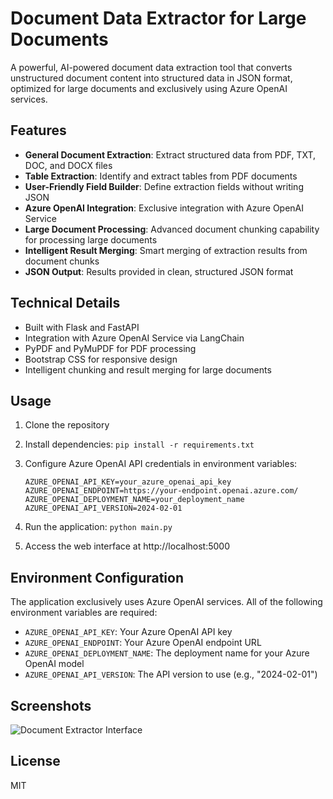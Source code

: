 # Document Data Extractor for Large Documents

A powerful, AI-powered document data extraction tool that converts unstructured document content into structured data in JSON format, optimized for large documents and exclusively using Azure OpenAI services.

## Features

- **General Document Extraction**: Extract structured data from PDF, TXT, DOC, and DOCX files
- **Table Extraction**: Identify and extract tables from PDF documents
- **User-Friendly Field Builder**: Define extraction fields without writing JSON
- **Azure OpenAI Integration**: Exclusive integration with Azure OpenAI Service
- **Large Document Processing**: Advanced document chunking capability for processing large documents
- **Intelligent Result Merging**: Smart merging of extraction results from document chunks
- **JSON Output**: Results provided in clean, structured JSON format

## Technical Details

- Built with Flask and FastAPI
- Integration with Azure OpenAI Service via LangChain
- PyPDF and PyMuPDF for PDF processing
- Bootstrap CSS for responsive design
- Intelligent chunking and result merging for large documents

## Usage

1. Clone the repository
2. Install dependencies: `pip install -r requirements.txt`
3. Configure Azure OpenAI API credentials in environment variables:
   
   ```
   AZURE_OPENAI_API_KEY=your_azure_openai_api_key
   AZURE_OPENAI_ENDPOINT=https://your-endpoint.openai.azure.com/
   AZURE_OPENAI_DEPLOYMENT_NAME=your_deployment_name
   AZURE_OPENAI_API_VERSION=2024-02-01
   ```

4. Run the application: `python main.py`
5. Access the web interface at http://localhost:5000

## Environment Configuration

The application exclusively uses Azure OpenAI services. All of the following environment variables are required:

- `AZURE_OPENAI_API_KEY`: Your Azure OpenAI API key
- `AZURE_OPENAI_ENDPOINT`: Your Azure OpenAI endpoint URL
- `AZURE_OPENAI_DEPLOYMENT_NAME`: The deployment name for your Azure OpenAI model
- `AZURE_OPENAI_API_VERSION`: The API version to use (e.g., "2024-02-01")

## Screenshots

![Document Extractor Interface](screenshots/document-extractor.png)

## License

MIT
